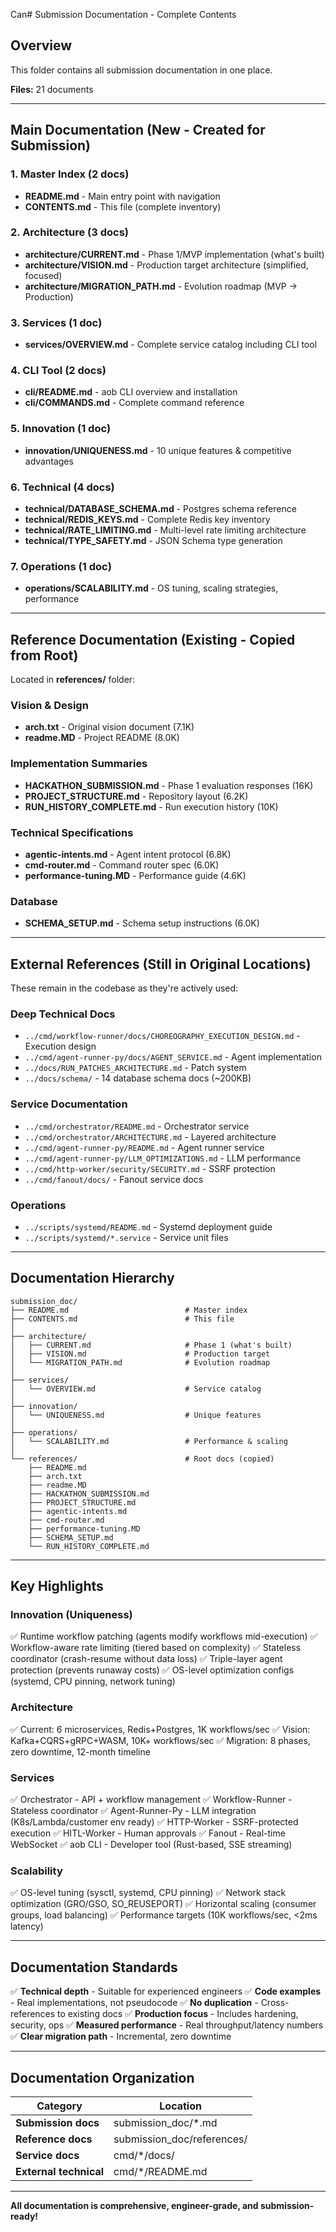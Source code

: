 Can# Submission Documentation - Complete Contents

## Overview

This folder contains all submission documentation in one place.

**Files:** 21 documents

---

## Main Documentation (New - Created for Submission)

### 1. Master Index (2 docs)
- **README.md** - Main entry point with navigation
- **CONTENTS.md** - This file (complete inventory)

### 2. Architecture (3 docs)
- **architecture/CURRENT.md** - Phase 1/MVP implementation (what's built)
- **architecture/VISION.md** - Production target architecture (simplified, focused)
- **architecture/MIGRATION_PATH.md** - Evolution roadmap (MVP → Production)

### 3. Services (1 doc)
- **services/OVERVIEW.md** - Complete service catalog including CLI tool

### 4. CLI Tool (2 docs)
- **cli/README.md** - aob CLI overview and installation
- **cli/COMMANDS.md** - Complete command reference

### 5. Innovation (1 doc)
- **innovation/UNIQUENESS.md** - 10 unique features & competitive advantages

### 6. Technical (4 docs)
- **technical/DATABASE_SCHEMA.md** - Postgres schema reference
- **technical/REDIS_KEYS.md** - Complete Redis key inventory
- **technical/RATE_LIMITING.md** - Multi-level rate limiting architecture
- **technical/TYPE_SAFETY.md** - JSON Schema type generation

### 7. Operations (1 doc)
- **operations/SCALABILITY.md** - OS tuning, scaling strategies, performance

---

## Reference Documentation (Existing - Copied from Root)

Located in **references/** folder:

### Vision & Design
- **arch.txt** - Original vision document (7.1K)
- **readme.MD** - Project README (8.0K)

### Implementation Summaries
- **HACKATHON_SUBMISSION.md** - Phase 1 evaluation responses (16K)
- **PROJECT_STRUCTURE.md** - Repository layout (6.2K)
- **RUN_HISTORY_COMPLETE.md** - Run execution history (10K)

### Technical Specifications
- **agentic-intents.md** - Agent intent protocol (6.8K)
- **cmd-router.md** - Command router spec (6.0K)
- **performance-tuning.MD** - Performance guide (4.6K)

### Database
- **SCHEMA_SETUP.md** - Schema setup instructions (6.0K)

---

## External References (Still in Original Locations)

These remain in the codebase as they're actively used:

### Deep Technical Docs
- `../cmd/workflow-runner/docs/CHOREOGRAPHY_EXECUTION_DESIGN.md` - Execution design
- `../cmd/agent-runner-py/docs/AGENT_SERVICE.md` - Agent implementation
- `../docs/RUN_PATCHES_ARCHITECTURE.md` - Patch system
- `../docs/schema/` - 14 database schema docs (~200KB)

### Service Documentation
- `../cmd/orchestrator/README.md` - Orchestrator service
- `../cmd/orchestrator/ARCHITECTURE.md` - Layered architecture
- `../cmd/agent-runner-py/README.md` - Agent runner service
- `../cmd/agent-runner-py/LLM_OPTIMIZATIONS.md` - LLM performance
- `../cmd/http-worker/security/SECURITY.md` - SSRF protection
- `../cmd/fanout/docs/` - Fanout service docs

### Operations
- `../scripts/systemd/README.md` - Systemd deployment guide
- `../scripts/systemd/*.service` - Service unit files

---

## Documentation Hierarchy

```
submission_doc/
├── README.md                          # Master index
├── CONTENTS.md                        # This file
│
├── architecture/
│   ├── CURRENT.md                     # Phase 1 (what's built)
│   ├── VISION.md                      # Production target
│   └── MIGRATION_PATH.md              # Evolution roadmap
│
├── services/
│   └── OVERVIEW.md                    # Service catalog
│
├── innovation/
│   └── UNIQUENESS.md                  # Unique features
│
├── operations/
│   └── SCALABILITY.md                 # Performance & scaling
│
└── references/                        # Root docs (copied)
    ├── README.md
    ├── arch.txt
    ├── readme.MD
    ├── HACKATHON_SUBMISSION.md
    ├── PROJECT_STRUCTURE.md
    ├── agentic-intents.md
    ├── cmd-router.md
    ├── performance-tuning.MD
    ├── SCHEMA_SETUP.md
    └── RUN_HISTORY_COMPLETE.md
```

---

## Key Highlights

### Innovation (Uniqueness)
✅ Runtime workflow patching (agents modify workflows mid-execution)
✅ Workflow-aware rate limiting (tiered based on complexity)
✅ Stateless coordinator (crash-resume without data loss)
✅ Triple-layer agent protection (prevents runaway costs)
✅ OS-level optimization configs (systemd, CPU pinning, network tuning)

### Architecture
✅ Current: 6 microservices, Redis+Postgres, 1K workflows/sec
✅ Vision: Kafka+CQRS+gRPC+WASM, 10K+ workflows/sec
✅ Migration: 8 phases, zero downtime, 12-month timeline

### Services
✅ Orchestrator - API + workflow management
✅ Workflow-Runner - Stateless coordinator
✅ Agent-Runner-Py - LLM integration (K8s/Lambda/customer env ready)
✅ HTTP-Worker - SSRF-protected execution
✅ HITL-Worker - Human approvals
✅ Fanout - Real-time WebSocket
✅ aob CLI - Developer tool (Rust-based, SSE streaming)

### Scalability
✅ OS-level tuning (sysctl, systemd, CPU pinning)
✅ Network stack optimization (GRO/GSO, SO_REUSEPORT)
✅ Horizontal scaling (consumer groups, load balancing)
✅ Performance targets (10K workflows/sec, <2ms latency)

---

## Documentation Standards

✅ **Technical depth** - Suitable for experienced engineers
✅ **Code examples** - Real implementations, not pseudocode
✅ **No duplication** - Cross-references to existing docs
✅ **Production focus** - Includes hardening, security, ops
✅ **Measured performance** - Real throughput/latency numbers
✅ **Clear migration path** - Incremental, zero downtime

---

## Documentation Organization

| Category | Location |
|----------|----------|
| **Submission docs** | submission_doc/*.md |
| **Reference docs** | submission_doc/references/ |
| **Service docs** | cmd/*/docs/ |
| **External technical** | cmd/*/README.md |

---

**All documentation is comprehensive, engineer-grade, and submission-ready!**
